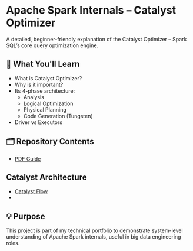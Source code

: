 # Apache Spark Internals – Catalyst Optimizer

A detailed, beginner-friendly explanation of the Catalyst Optimizer – Spark SQL’s core query optimization engine.

## 📘 What You'll Learn

- What is Catalyst Optimizer?
- Why is it important?
- Its 4-phase architecture:
  - Analysis
  - Logical Optimization
  - Physical Planning
  - Code Generation (Tungsten)
- Driver vs Executors

## 🗂️ Repository Contents

-  [PDF Guide](./docs/Spark_Catalyst_Optimizer_Overview.pdf)

## Catalyst Architecture
-  [Catalyst Flow](./docs/spark-catalyst-optimizer.png)
-  
## 💡 Purpose

This project is part of my technical portfolio to demonstrate system-level understanding of Apache Spark internals, useful in big data engineering roles.
